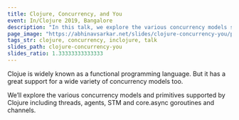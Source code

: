 ```yaml
---
title: Clojure, Concurrency, and You
event: In/Clojure 2019, Bangalore
description: "In this talk, we explore the various concurrency models supported by Clojure including threads, agents, STM and core.async"
page_image: "https://abhinavsarkar.net/slides/clojure-concurrency-you/page.png"
tags_str: clojure, concurrency, inclojure, talk
slides_path: clojure-concurrency-you
slides_ratio: 1.33333333333333
---
```

Clojue is widely known as a functional programming language. But it has a great support for a wide variety of concurrency models too.

We’ll explore the various concurrency models and primitives supported by Clojure including threads, agents, STM and core.async goroutines and channels.
